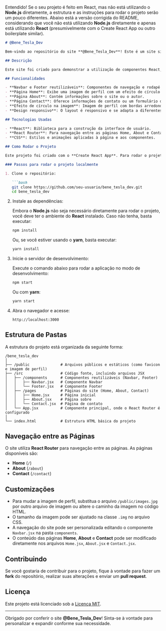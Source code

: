 Entendido! Se o seu projeto é feito em React, mas não está utilizando o **Node.js** diretamente, a estrutura e as instruções para rodar o projeto serão um pouco diferentes. Abaixo está a versão corrigida do README, considerando que você não está utilizando **Node.js** diretamente e apenas está utilizando **React** (presumivelmente com o Create React App ou outro boilerplate similar).

```markdown
# @Bene_Tesla_Dev

Bem-vindo ao repositório do site **@Bene_Tesla_Dev**! Este é um site simples desenvolvido com **React**. O site possui uma navegação interativa com componentes reutilizáveis, incluindo um **Navbar** e um **Footer**. Além disso, apresenta páginas como **Home**, **About** e **Contact**, e um efeito visual de círculo na imagem de perfil.

## Descrição

Este site foi criado para demonstrar a utilização de componentes React, com navegação entre páginas e efeitos visuais, como o círculo animado na imagem. O projeto usa **React Router** para a navegação entre as páginas e **CSS** para o estilo visual.

## Funcionalidades

- **Navbar e Footer reutilizáveis**: Componentes de navegação e rodapé que podem ser usados em todas as páginas.
- **Página Home**: Exibe uma imagem de perfil com um efeito de círculo e uma introdução.
- **Página About**: Contém informações sobre o site ou o autor.
- **Página Contact**: Oferece informações de contato ou um formulário de contato.
- **Efeito de círculo na imagem**: Imagem de perfil com bordas arredondadas e animações de hover.
- **Design responsivo**: O layout é responsivo e se adapta a diferentes dispositivos utilizando o `viewport`.

## Tecnologias Usadas

- **React**: Biblioteca para a construção da interface de usuário.
- **React Router**: Para navegação entre as páginas Home, About e Contact.
- **CSS**: Estilos e animações aplicadas à página e aos componentes.

## Como Rodar o Projeto

Este projeto foi criado com o **Create React App**. Para rodar o projeto localmente, siga os seguintes passos:

### Passos para rodar o projeto localmente

1. Clone o repositório:

   ```bash
   git clone https://github.com/seu-usuario/bene_tesla_dev.git
   cd bene_tesla_dev
   ```

2. Instale as dependências:

   Embora o **Node.js** não seja necessário diretamente para rodar o projeto, você deve ter o ambiente do **React** instalado. Caso não tenha, basta executar:

   ```bash
   npm install
   ```

   Ou, se você estiver usando o **yarn**, basta executar:

   ```bash
   yarn install
   ```

3. Inicie o servidor de desenvolvimento:

   Execute o comando abaixo para rodar a aplicação no modo de desenvolvimento:

   ```bash
   npm start
   ```

   Ou com **yarn**:

   ```bash
   yarn start
   ```

4. Abra o navegador e acesse:

   ```
   http://localhost:3000
   ```

## Estrutura de Pastas

A estrutura do projeto está organizada da seguinte forma:

```
/bene_tesla_dev
│
├── /public              # Arquivos públicos e estáticos (como favicon e imagem de perfil)
├── /src                 # Código fonte, incluindo arquivos JSX
│   ├── /components      # Componentes reutilizáveis (Navbar, Footer)
│   │   ├── Navbar.jsx   # Componente Navbar
│   │   └── Footer.jsx   # Componente Footer
│   ├── /pages           # Páginas do site (Home, About, Contact)
│   │   ├── Home.jsx     # Página inicial
│   │   ├── About.jsx    # Página sobre
│   │   └── Contact.jsx  # Página de contato
│   └── App.jsx          # Componente principal, onde o React Router é configurado
│
└── index.html           # Estrutura HTML básica do projeto
```

## Navegação entre as Páginas

O site utiliza **React Router** para navegação entre as páginas. As páginas disponíveis são:

- **Home** (`/`)
- **About** (`/about`)
- **Contact** (`/contact`)

## Customizações

- Para mudar a imagem de perfil, substitua o arquivo `/public/images.jpg` por outro arquivo de imagem ou altere o caminho da imagem no código HTML.
- O tamanho da imagem pode ser ajustado na classe `.img` no arquivo CSS.
- A navegação do site pode ser personalizada editando o componente `Navbar.jsx` na pasta `components`.
- O conteúdo das páginas **Home**, **About** e **Contact** pode ser modificado diretamente nos arquivos `Home.jsx`, `About.jsx` e `Contact.jsx`.

## Contribuindo

Se você gostaria de contribuir para o projeto, fique à vontade para fazer um **fork** do repositório, realizar suas alterações e enviar um **pull request**.

## Licença

Este projeto está licenciado sob a [Licença MIT](LICENSE).

---

Obrigado por conferir o site **@Bene_Tesla_Dev**! Sinta-se à vontade para personalizar e expandir conforme sua necessidade.
```

